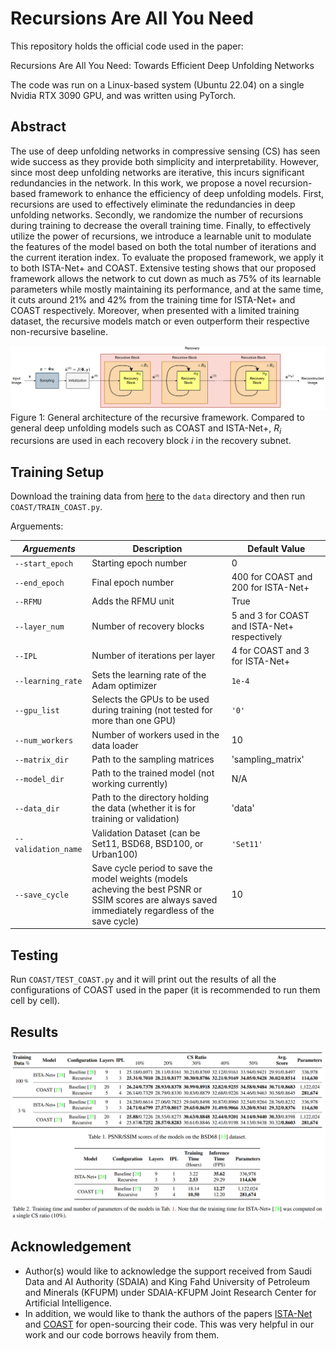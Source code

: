 # Recursions Are All You Need
This repository holds the official code used in the paper:

Recursions Are All You Need: Towards Efficient Deep Unfolding Networks

The code was run on a Linux-based system (Ubuntu 22.04) on a single Nvidia RTX 3090 GPU, and was written using PyTorch.

## Abstract
The use of deep unfolding networks in compressive sensing (CS) has seen wide success as they provide both simplicity and interpretability. However, since most deep unfolding networks are iterative, this incurs significant redundancies in the network. In this work, we propose a novel recursion-based framework to enhance the efficiency of deep unfolding models. First, recursions are used to effectively eliminate the redundancies in deep unfolding networks. Secondly, we randomize the number of recursions during training to decrease the overall training time. Finally, to effectively utilize the power of recursions, we introduce a learnable unit to modulate the features of the model based on both the total number of iterations and the current iteration index. To evaluate the proposed framework, we apply it to both ISTA-Net+ and COAST. Extensive testing shows that our proposed framework allows the network to cut down as much as 75% of its learnable parameters while mostly maintaining its performance, and at the same time, it cuts around 21% and 42% from the training time for ISTA-Net+ and COAST respectively. Moreover, when presented with a limited training dataset, the recursive models match or even outperform their respective non-recursive baseline.

![Recursive_Framework](/Figures/Recursive_Framework.png)
Figure 1: General architecture of the recursive framework. Compared to general deep unfolding models such as COAST and ISTA-Net+, $R_i$ recursions are used in each recovery block $i$ in the recovery subnet.

[//]: # (## General Instructions)
[//]: # (The code is split into two directories. One for COAST and the other one is for ISTA-Net+. Currently, only the recursive COAST codes are readily available, so the recursive ISTA-Net+ code will be uploaded later.)

## Training Setup
Download the training data from [here](https://drive.google.com/file/d/14CKidNsC795vPfxFDXa1FH9QuNJKE3cp/view?usp=sharing) to the `data` directory and then run `COAST/TRAIN_COAST.py`.

Arguements:

| *Arguements* | Description | Default Value |
| ------------ | ----------- | ------------- |
| `--start_epoch` | Starting epoch number | 0 |
| `--end_epoch` | Final epoch number | 400 for COAST and 200 for ISTA-Net+ |
| `--RFMU` | Adds the RFMU unit | True |
| `--layer_num` | Number of recovery blocks | 5 and 3 for COAST and ISTA-Net+ respectively |
| `--IPL` | Number of iterations per layer | 4 for COAST and 3 for ISTA-Net+ |
| `--learning_rate` | Sets the learning rate of the Adam optimizer | `1e-4` |
| `--gpu_list` | Selects the GPUs to be used during training (not tested for more than one GPU) | `'0'` |
| `--num_workers` | Number of workers used in the data loader | 10 |
| `--matrix_dir` | Path to the sampling matrices | 'sampling_matrix' |
| `--model_dir` | Path to the trained model (not working currently) | N/A |
| `--data_dir` | Path to the directory holding the data (whether it is for training or validation) | 'data' |
| `--validation_name` | Validation Dataset (can be Set11, BSD68, BSD100, or Urban100) | `'Set11'` |
| `--save_cycle` | Save cycle period to save the model weights (models acheving the best PSNR or SSIM scores are always saved immediately regardless of the save cycle) | 10 |

## Testing
Run `COAST/TEST_COAST.py` and it will print out the results of all the configurations of COAST used in the paper (it is recommended to run them cell by cell).

## Results
![Tables](/Figures/Tables.png)

## Acknowledgement
- Author(s) would like to acknowledge the support received from Saudi Data and AI Authority (SDAIA) and King Fahd University of Petroleum and Minerals (KFUPM) under SDAIA-KFUPM Joint Research Center for Artificial Intelligence.
- In addition, we would like to thank the authors of the papers [ISTA-Net](https://github.com/jianzhangcs/ISTA-Net-PyTorch) and [COAST](https://github.com/jianzhangcs/COAST) for open-sourcing their code. This was very helpful in our work and our code borrows heavily from them.
